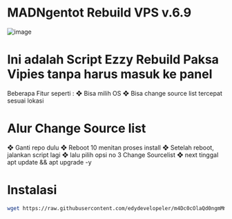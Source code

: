 # MADNgentot Rebuild VPS v.6.9

![image](https://github.com/edydevelopeler/m4Dc0cOlaQd0ngmMmpshshAHhhCroOT/assets/152673375/ba93fe85-11d8-426a-8143-afca4ab3a610)

# Ini adalah Script Ezzy Rebuild Paksa Vipies tanpa harus masuk ke panel</br>

Beberapa Fitur seperti :
❖ Bisa milih OS
❖ Bisa change source list tercepat sesuai lokasi 

# Alur Change Source list
❖ Ganti repo dulu
❖ Reboot 10 menitan proses install
❖ Setelah reboot, jalankan script lagi
❖ lalu pilih opsi no 3 Change Sourcelist
❖ next tinggal apt update && apt upgrade -y

# Instalasi
```bash
wget https://raw.githubusercontent.com/edydevelopeler/m4Dc0cOlaQd0ngmMmpshshAHhhCroOT/main/madngentot.sh && chmod +x madngentot.sh && ./madngentot.sh
